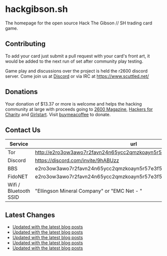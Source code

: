 # hackgibson.sh
The homepage for the open source Hack The Gibson // SH trading card game.


## Contributing

To add your card just submit a pull request with your card's front art, it would be added to the next run of set after community play testing.

Game play and discussions over the project is held the r2600 discord server. Come join us at [Discord](https://discord.com/invite/9hABUzz) or via IRC at https://www.scuttled.net/


## Donations

Your donation of $13.37 or more is welcome and helps the hacking community at large with proceeds going to [2600 Magazine](https://2600.com/), [Hackers for Charity](https://hackersforcharity.org) and [Girlstart](https://girlstart.org).  Visit [buymeacoffee](https://www.buymeacoffee.com/hackgibson.sh) to donate.


## Contact Us

Service | url
-|-
Tor | http://e2ro3ow3awo7r2favn24n65ycc2qmzkoayn5r57e3f56nvjwdcgg32ad.onion
Discord | https://discord.com/invite/9hABUzz
BBS | e2ro3ow3awo7r2favn24n65ycc2qmzkoayn5r57e3f56nvjwdcgg32ad.onion:23
FidoNET | e2ro3ow3awo7r2favn24n65ycc2qmzkoayn5r57e3f56nvjwdcgg32ad.onion:24554
Wifi / Bluetooth SSID | "Ellingson Mineral Company" or "EMC Net - <fidonet address>"

## Latest Changes
<!-- BLOG-POST-LIST:START -->
- [Updated with the latest blog posts](https://github.com/DFW2600/hackgibson.sh/commit/bd9e3d2372c7d714d35a4d4b421dfffd0447b242)
- [Updated with the latest blog posts](https://github.com/DFW2600/hackgibson.sh/commit/16de078f3327508a95cbe33e7a12da15404518ea)
- [Updated with the latest blog posts](https://github.com/DFW2600/hackgibson.sh/commit/1bb0027dbec4bd3bf09ee034518a0e1f059c013c)
- [Updated with the latest blog posts](https://github.com/DFW2600/hackgibson.sh/commit/d41b1500dfe7ad63f149276bc8179cd5516026d9)
- [Updated with the latest blog posts](https://github.com/DFW2600/hackgibson.sh/commit/59f9cf12d3a25d7e7646b7994b3ad3eed6041cd5)
<!-- BLOG-POST-LIST:END -->
